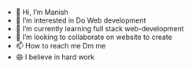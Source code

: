 - 👋 Hi, I’m Manish
- 👀 I’m interested in Do Web development
- 🌱 I’m currently learning full stack web-development
- 💞️ I’m looking to collaborate on website to create
- 📫 How to reach me Dm me
- 😄 I believe in hard work

<!---
Manishkumar010/Manishkumar010 is a ✨ special ✨ repository because its `README.md` (this file) appears on your GitHub profile.
You can click the Preview link to take a look at your changes.
--->
